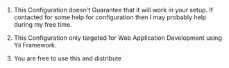 1. This Configuration doesn't Guarantee that it will work in your setup. If contacted for some help for configuration then I may probably help during my free time.

2. This Configuration only targeted for Web Application Development using Yii Framework.

3. You are free to use this and distribute
